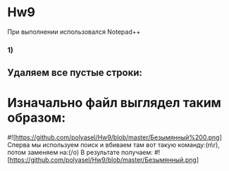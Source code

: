 # Hw9
При выполнении использовался Notepad++
### 1)
## Удаляем все пустые строки:
# Изначально файл выглядел таким образом:
 #![https://github.com/polyasel/Hw9/blob/master/Безымянный%200.png]
Сперва мы используем поиск и вбиваем там вот такую команду:(n\r), потом заменяем на:(/o)
В результате получаем:
 #![https://github.com/polyasel/Hw9/blob/master/Безымянный.png]
